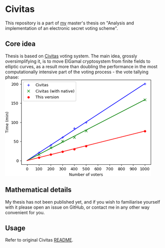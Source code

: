 # Civitas
This repository is a part of [my](https://github.com/stubbornick) master's thesis on "Analysis and implementation of an electronic secret voting scheme".
 
## Core idea
Thesis is based on [Civitas](https://research.cs.cornell.edu/civitas/) voting system. The main idea, grossly oversimplifying it, is to move ElGamal cryptosystem from finite fields to elliptic curves, as a result more than doubling the performance in the most computationally intensive part of the voting process - the vote tallying phase:
![Performance comparison](docs/performance_comparison.png)
 
## Mathematical details
My thesis has not been published yet, and if you wish to familiarise yourself with it please open an issue on GitHub, or contact me in any other way convenient for you.
 
## Usage
Refer to original Civitas [README](docs/README.civitas).
 
